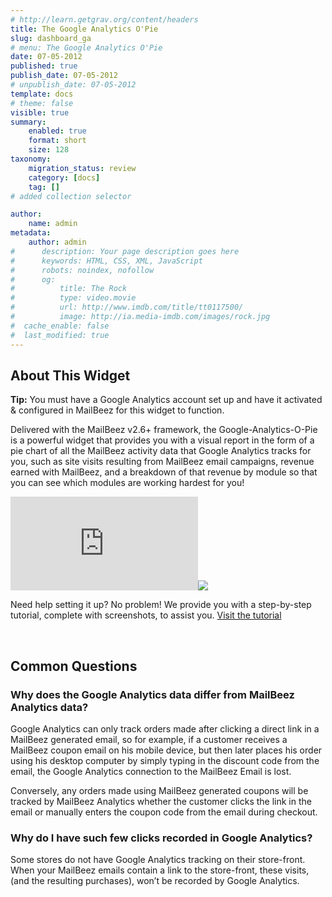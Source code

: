 ```yaml
---
# http://learn.getgrav.org/content/headers
title: The Google Analytics O'Pie
slug: dashboard_ga
# menu: The Google Analytics O'Pie
date: 07-05-2012
published: true
publish_date: 07-05-2012
# unpublish_date: 07-05-2012
template: docs
# theme: false
visible: true
summary:
    enabled: true
    format: short
    size: 128
taxonomy:
    migration_status: review
    category: [docs]
    tag: []
# added collection selector

author:
    name: admin
metadata:
    author: admin
#      description: Your page description goes here
#      keywords: HTML, CSS, XML, JavaScript
#      robots: noindex, nofollow
#      og:
#          title: The Rock
#          type: video.movie
#          url: http://www.imdb.com/title/tt0117500/
#          image: http://ia.media-imdb.com/images/rock.jpg
#  cache_enable: false
#  last_modified: true
---
```


## About This Widget

**Tip:** You must have a Google Analytics account set up and have it activated & configured in MailBeez for this widget to function.

Delivered with the MailBeez v2.6+ framework, the Google-Analytics-O-Pie is a powerful widget that provides you with a visual report in the form of a pie chart of all the MailBeez activity data that Google Analytics tracks for you, such as site visits resulting from MailBeez email campaigns, revenue earned with MailBeez, and a breakdown of that revenue by module so that you can see which modules are working hardest for you!

[![](http://localhost/wordpress_mailbeez_EOL/wp-content/themes/awake/lib/scripts/timthumb/thumb.php?src=http://www.mailbeez.com/images/doc/ga_dash_config/ga_dash_widget.png&w=270&h=116&zc=1&q=100 "Google Analytics-O-Pie")](http://www.mailbeez.com/images/doc/ga_dash_config/ga_dash_widget.png "Google Analytics-O-Pie")![](http://localhost/wordpress_mailbeez_EOL/wp-content/themes/awake/images/shortcodes/image_shadow.png)

Need help setting it up? No problem! We provide you with a step-by-step tutorial, complete with screenshots, to assist you. [Visit the tutorial](/documentation/tutorials/google-analytics-dashboard-widget-tutorial/)

 

## Common Questions

### Why does the Google Analytics data differ from MailBeez Analytics data?

Google Analytics can only track orders made after clicking a direct link in a MailBeez generated email, so for example, if a customer receives a MailBeez coupon email on his mobile device, but then later places his order using his desktop computer by simply typing in the discount code from the email, the Google Analytics connection to the MailBeez Email is lost.

Conversely, any orders made using MailBeez generated coupons will be tracked by MailBeez Analytics whether the customer clicks the link in the email or manually enters the coupon code from the email during checkout.

### Why do I have such few clicks recorded in Google Analytics?

Some stores do not have Google Analytics tracking on their store-front. When your MailBeez emails contain a link to the store-front, these visits, (and the resulting purchases), won’t be recorded by Google Analytics.  
  
